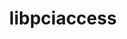 ---
title: "libpciaccess"
layout: cache
categories: [package, develop-2023-10-08]
meta: {"versions": ["0.17"], "compilers": ["cce@=15.0.1", "gcc@=11.1.0", "gcc@=11.3.0", "gcc@=11.4.0", "gcc@=12.1.0", "gcc@=7.3.1", "gcc@=7.5.0", "gcc@=9.4.0", "oneapi@=2023.2.1"], "oss": ["amzn2", "rhel8", "ubuntu18.04", "ubuntu20.04", "ubuntu22.04"], "platforms": ["linux"], "targets": ["aarch64", "neoverse_n1", "ppc64le", "x86_64_v3", "zen4"], "stacks": ["aws-isc", "aws-isc-aarch64", "build_systems", "data-vis-sdk", "e4s", "e4s-arm", "e4s-cray-rhel", "e4s-oneapi", "e4s-power", "e4s-rocm-external", "gpu-tests", "ml-linux-x86_64-cpu", "ml-linux-x86_64-cuda", "ml-linux-x86_64-rocm", "radiuss", "radiuss-aws", "radiuss-aws-aarch64", "root", "tutorial"], "num_specs": 12, "num_specs_by_stack": {"radiuss-aws-aarch64": 2, "root": 12, "aws-isc-aarch64": 2, "aws-isc": 1, "radiuss-aws": 1, "e4s-cray-rhel": 1, "radiuss": 1, "build_systems": 1, "e4s-arm": 1, "e4s-power": 1, "gpu-tests": 1, "data-vis-sdk": 1, "e4s": 1, "e4s-rocm-external": 1, "e4s-oneapi": 1, "ml-linux-x86_64-rocm": 1, "ml-linux-x86_64-cuda": 1, "ml-linux-x86_64-cpu": 1, "tutorial": 2}}
spec_details: [{"hash": "3qgpiuizcvsxxzsvkdny54y4znud4zlg", "compiler": "gcc@=7.3.1", "versions": ["0.17"], "os": "amzn2", "platform": "linux", "target": "aarch64", "variants": ["build_system=autotools"], "stacks": ["radiuss-aws-aarch64", "root", "aws-isc-aarch64"], "size": "-", "tarball": "https://binaries.spack.io/develop-2023-10-08/build_cache/linux-amzn2-aarch64/gcc-7.3.1/libpciaccess-0.17/linux-amzn2-aarch64-gcc-7.3.1-libpciaccess-0.17-3qgpiuizcvsxxzsvkdny54y4znud4zlg.spack"}, {"hash": "hf6qvcmt7wgqk5mtcbwyb4fr2x4x3dya", "compiler": "gcc@=7.3.1", "versions": ["0.17"], "os": "amzn2", "platform": "linux", "target": "neoverse_n1", "variants": ["build_system=autotools"], "stacks": ["radiuss-aws-aarch64", "root", "aws-isc-aarch64"], "size": "-", "tarball": "https://binaries.spack.io/develop-2023-10-08/build_cache/linux-amzn2-neoverse_n1/gcc-7.3.1/libpciaccess-0.17/linux-amzn2-neoverse_n1-gcc-7.3.1-libpciaccess-0.17-hf6qvcmt7wgqk5mtcbwyb4fr2x4x3dya.spack"}, {"hash": "n5oih2z7i55zpzpes4ottqi4nbfibuc5", "compiler": "gcc@=7.3.1", "versions": ["0.17"], "os": "amzn2", "platform": "linux", "target": "x86_64_v3", "variants": ["build_system=autotools"], "stacks": ["aws-isc", "radiuss-aws", "root"], "size": "-", "tarball": "https://binaries.spack.io/develop-2023-10-08/build_cache/linux-amzn2-x86_64_v3/gcc-7.3.1/libpciaccess-0.17/linux-amzn2-x86_64_v3-gcc-7.3.1-libpciaccess-0.17-n5oih2z7i55zpzpes4ottqi4nbfibuc5.spack"}, {"hash": "dpofryyiyvgyjri3c74vllhaujqwcfua", "compiler": "cce@=15.0.1", "versions": ["0.17"], "os": "rhel8", "platform": "linux", "target": "zen4", "variants": ["build_system=autotools"], "stacks": ["e4s-cray-rhel", "root"], "size": "-", "tarball": "https://binaries.spack.io/develop-2023-10-08/build_cache/linux-rhel8-zen4/cce-15.0.1/libpciaccess-0.17/linux-rhel8-zen4-cce-15.0.1-libpciaccess-0.17-dpofryyiyvgyjri3c74vllhaujqwcfua.spack"}, {"hash": "hnksizkv3yl25nw27gzz52srlbkzklmh", "compiler": "gcc@=7.5.0", "versions": ["0.17"], "os": "ubuntu18.04", "platform": "linux", "target": "x86_64_v3", "variants": ["build_system=autotools"], "stacks": ["radiuss", "root", "build_systems"], "size": "-", "tarball": "https://binaries.spack.io/develop-2023-10-08/build_cache/linux-ubuntu18.04-x86_64_v3/gcc-7.5.0/libpciaccess-0.17/linux-ubuntu18.04-x86_64_v3-gcc-7.5.0-libpciaccess-0.17-hnksizkv3yl25nw27gzz52srlbkzklmh.spack"}, {"hash": "kayryoctss232a4uf2i67afxa7mrh7hb", "compiler": "gcc@=11.4.0", "versions": ["0.17"], "os": "ubuntu20.04", "platform": "linux", "target": "aarch64", "variants": ["build_system=autotools"], "stacks": ["e4s-arm", "root"], "size": "-", "tarball": "https://binaries.spack.io/develop-2023-10-08/build_cache/linux-ubuntu20.04-aarch64/gcc-11.4.0/libpciaccess-0.17/linux-ubuntu20.04-aarch64-gcc-11.4.0-libpciaccess-0.17-kayryoctss232a4uf2i67afxa7mrh7hb.spack"}, {"hash": "lhnlgarqiihkbkfdyvkhucu36ojcuys3", "compiler": "gcc@=9.4.0", "versions": ["0.17"], "os": "ubuntu20.04", "platform": "linux", "target": "ppc64le", "variants": ["build_system=autotools"], "stacks": ["e4s-power", "root"], "size": "-", "tarball": "https://binaries.spack.io/develop-2023-10-08/build_cache/linux-ubuntu20.04-ppc64le/gcc-9.4.0/libpciaccess-0.17/linux-ubuntu20.04-ppc64le-gcc-9.4.0-libpciaccess-0.17-lhnlgarqiihkbkfdyvkhucu36ojcuys3.spack"}, {"hash": "uwag6kk3kmwlpkrilkii42w2oe53tpdm", "compiler": "gcc@=11.1.0", "versions": ["0.17"], "os": "ubuntu20.04", "platform": "linux", "target": "x86_64_v3", "variants": ["build_system=autotools"], "stacks": ["gpu-tests", "root", "data-vis-sdk"], "size": "-", "tarball": "https://binaries.spack.io/develop-2023-10-08/build_cache/linux-ubuntu20.04-x86_64_v3/gcc-11.1.0/libpciaccess-0.17/linux-ubuntu20.04-x86_64_v3-gcc-11.1.0-libpciaccess-0.17-uwag6kk3kmwlpkrilkii42w2oe53tpdm.spack"}, {"hash": "rq4e3jepqmupudq7kskpjcowenbgi2n4", "compiler": "gcc@=11.4.0", "versions": ["0.17"], "os": "ubuntu20.04", "platform": "linux", "target": "x86_64_v3", "variants": ["build_system=autotools"], "stacks": ["e4s", "root", "e4s-rocm-external"], "size": "-", "tarball": "https://binaries.spack.io/develop-2023-10-08/build_cache/linux-ubuntu20.04-x86_64_v3/gcc-11.4.0/libpciaccess-0.17/linux-ubuntu20.04-x86_64_v3-gcc-11.4.0-libpciaccess-0.17-rq4e3jepqmupudq7kskpjcowenbgi2n4.spack"}, {"hash": "vfnzmiajealep6zk4b756xoplbjywecc", "compiler": "oneapi@=2023.2.1", "versions": ["0.17"], "os": "ubuntu20.04", "platform": "linux", "target": "x86_64_v3", "variants": ["build_system=autotools"], "stacks": ["root", "e4s-oneapi"], "size": "-", "tarball": "https://binaries.spack.io/develop-2023-10-08/build_cache/linux-ubuntu20.04-x86_64_v3/oneapi-2023.2.1/libpciaccess-0.17/linux-ubuntu20.04-x86_64_v3-oneapi-2023.2.1-libpciaccess-0.17-vfnzmiajealep6zk4b756xoplbjywecc.spack"}, {"hash": "svviayes4tgsqtazoraxlbex7nluu23y", "compiler": "gcc@=11.3.0", "versions": ["0.17"], "os": "ubuntu22.04", "platform": "linux", "target": "x86_64_v3", "variants": ["build_system=autotools"], "stacks": ["ml-linux-x86_64-rocm", "root", "ml-linux-x86_64-cuda", "ml-linux-x86_64-cpu", "tutorial"], "size": "-", "tarball": "https://binaries.spack.io/develop-2023-10-08/build_cache/linux-ubuntu22.04-x86_64_v3/gcc-11.3.0/libpciaccess-0.17/linux-ubuntu22.04-x86_64_v3-gcc-11.3.0-libpciaccess-0.17-svviayes4tgsqtazoraxlbex7nluu23y.spack"}, {"hash": "762nlzut5mdh7u5as5mz2yjrn3lx6ta3", "compiler": "gcc@=12.1.0", "versions": ["0.17"], "os": "ubuntu22.04", "platform": "linux", "target": "x86_64_v3", "variants": ["build_system=autotools"], "stacks": ["root", "tutorial"], "size": "-", "tarball": "https://binaries.spack.io/develop-2023-10-08/build_cache/linux-ubuntu22.04-x86_64_v3/gcc-12.1.0/libpciaccess-0.17/linux-ubuntu22.04-x86_64_v3-gcc-12.1.0-libpciaccess-0.17-762nlzut5mdh7u5as5mz2yjrn3lx6ta3.spack"}]
---